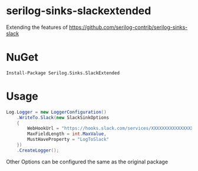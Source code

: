 # serilog-sinks-slackextended

Extending the features of https://github.com/serilog-contrib/serilog-sinks-slack

NuGet
====
```
Install-Package Serilog.Sinks.SlackExtended
```

Usage
====

```csharp
Log.Logger = new LoggerConfiguration()
    .WriteTo.Slack(new SlackSinkOptions
    {
        WebHookUrl = "https://hooks.slack.com/services/XXXXXXXXXXXXXXXXXXXXXXXXXXXXXXXXXXXXXXXXXXXX",
        MaxFieldLength = int.MaxValue,
        MustHaveProperty = "LogToSlack"
    })
    .CreateLogger();
```
Other Options can be configured the same as the original package

